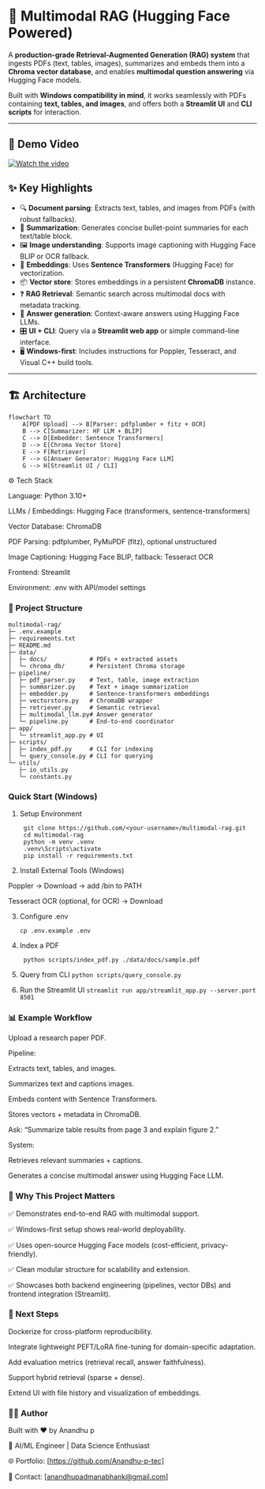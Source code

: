 # 📄 Multimodal RAG (Hugging Face Powered)

A **production-grade Retrieval-Augmented Generation (RAG) system** that ingests PDFs (text, tables, images), summarizes and embeds them into a **Chroma vector database**, and enables **multimodal question answering** via Hugging Face models.  

Built with **Windows compatibility in mind**, it works seamlessly with PDFs containing **text, tables, and images**, and offers both a **Streamlit UI** and **CLI scripts** for interaction.

---

## 🎥 Demo Video

[![Watch the video](https://img.youtube.com/vi/WpaISK055C4/0.jpg)](https://youtu.be/WpaISK055C4)



## ✨ Key Highlights

- 🔍 **Document parsing**: Extracts text, tables, and images from PDFs (with robust fallbacks).
- 📝 **Summarization**: Generates concise bullet-point summaries for each text/table block.
- 🖼 **Image understanding**: Supports image captioning with Hugging Face BLIP or OCR fallback.
- 🧠 **Embeddings**: Uses **Sentence Transformers** (Hugging Face) for vectorization.
- 📦 **Vector store**: Stores embeddings in a persistent **ChromaDB** instance.
- ❓ **RAG Retrieval**: Semantic search across multimodal docs with metadata tracking.
- 💬 **Answer generation**: Context-aware answers using Hugging Face LLMs.
- 🎛 **UI + CLI**: Query via a **Streamlit web app** or simple command-line interface.
- 🖥 **Windows-first**: Includes instructions for Poppler, Tesseract, and Visual C++ build tools.

---

## 🏗 Architecture

```mermaid
flowchart TD
    A[PDF Upload] --> B[Parser: pdfplumber + fitz + OCR]
    B --> C[Summarizer: HF LLM + BLIP]
    C --> D[Embedder: Sentence Transformers]
    D --> E[Chroma Vector Store]
    E --> F[Retriever]
    F --> G[Answer Generator: Hugging Face LLM]
    G --> H[Streamlit UI / CLI]
```


⚙️ Tech Stack

Language: Python 3.10+

LLMs / Embeddings: Hugging Face (transformers, sentence-transformers)

Vector Database: ChromaDB

PDF Parsing: pdfplumber, PyMuPDF (fitz), optional unstructured

Image Captioning: Hugging Face BLIP, fallback: Tesseract OCR

Frontend: Streamlit

Environment: .env with API/model settings

### 📂 Project Structure
```
multimodal-rag/
├─ .env.example
├─ requirements.txt
├─ README.md
├─ data/
│  ├─ docs/            # PDFs + extracted assets
│  └─ chroma_db/       # Persistent Chroma storage
├─ pipeline/
│  ├─ pdf_parser.py    # Text, table, image extraction
│  ├─ summarizer.py    # Text + image summarization
│  ├─ embedder.py      # Sentence-transformers embeddings
│  ├─ vectorstore.py   # ChromaDB wrapper
│  ├─ retriever.py     # Semantic retrieval
│  ├─ multimodal_llm.py# Answer generator
│  └─ pipeline.py      # End-to-end coordinator
├─ app/
│  └─ streamlit_app.py # UI
├─ scripts/
│  ├─ index_pdf.py     # CLI for indexing
│  └─ query_console.py # CLI for querying
└─ utils/
   ├─ io_utils.py
   └─ constants.py

```
### Quick Start (Windows)
1. Setup Environment
   ```
    git clone https://github.com/<your-username>/multimodal-rag.git
    cd multimodal-rag
    python -m venv .venv
    .venv\Scripts\activate
    pip install -r requirements.txt
   ```
2. Install External Tools (Windows)

  Poppler → Download
   → add /bin to PATH
  
  Tesseract OCR (optional, for OCR) → Download
  
3. Configure .env
   ```
   cp .env.example .env
    ```
4. Index a PDF
   ```
    python scripts/index_pdf.py ./data/docs/sample.pdf
   ```
6. Query from CLI
```python scripts/query_console.py```


8. Run the Streamlit UI
```streamlit run app/streamlit_app.py --server.port 8501```

### 📊 Example Workflow

Upload a research paper PDF.

Pipeline:

Extracts text, tables, and images.

Summarizes text and captions images.

Embeds content with Sentence Transformers.

Stores vectors + metadata in ChromaDB.

Ask: “Summarize table results from page 3 and explain figure 2.”

System:

Retrieves relevant summaries + captions.

Generates a concise multimodal answer using Hugging Face LLM.

### 🚀 Why This Project Matters

✅ Demonstrates end-to-end RAG with multimodal support.

✅ Windows-first setup shows real-world deployability.

✅ Uses open-source Hugging Face models (cost-efficient, privacy-friendly).

✅ Clean modular structure for scalability and extension.

✅ Showcases both backend engineering (pipelines, vector DBs) and frontend integration (Streamlit).

### 🔮 Next Steps

Dockerize for cross-platform reproducibility.

Integrate lightweight PEFT/LoRA fine-tuning for domain-specific adaptation.

Add evaluation metrics (retrieval recall, answer faithfulness).

Support hybrid retrieval (sparse + dense).

Extend UI with file history and visualization of embeddings.

### 👨‍💻 Author

Built with ❤️ by Anandhu p

💼 AI/ML Engineer | Data Science Enthusiast

🌐 Portfolio: [https://github.com/Anandhu-p-tec]

📧 Contact: [anandhupadmanabhank@gmail.com]
   

  




